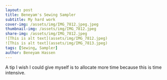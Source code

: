 ```yaml
---
layout: post
title: Beneyam's Sewing Sampler 
subtitle: My hard work
cover-img: /assets/img/IMG_7812.jpeg.jpeg
thumbnail-img: /assets/img/IMG_7812.jpeg
share-img: /assets/img/IMG_7812.jpeg
![This is alt text](assets/img/IMG_7812.jpeg)
![This is alt text](assets/img/IMG_7813.jpeg)
tags: [Sewing, Sampler]
author: Beneyam Hassen
---
```


A tip I wish I could give myself is to allocate more time because this is time intensive. 
